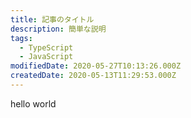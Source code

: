 ```yaml
---
title: 記事のタイトル
description: 簡単な説明
tags:
  - TypeScript
  - JavaScript
modifiedDate: 2020-05-27T10:13:26.000Z
createdDate: 2020-05-13T11:29:53.000Z
---
```


hello world
